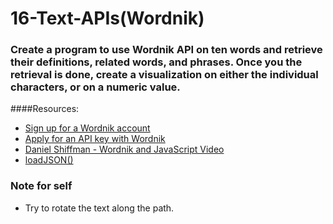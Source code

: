 # 16-Text-APIs(Wordnik)

### Create a program to use Wordnik API on ten words and retrieve their definitions, related words, and phrases. Once you the retrieval is done, create a visualization on either the individual characters, or on a numeric value.

####Resources:
* [Sign up for a Wordnik account](https://www.wordnik.com/signup)
* [Apply for an API key with Wordnik](http://developer.wordnik.com/)
* [Daniel Shiffman - Wordnik and JavaScript Video](https://www.youtube.com/watch?v=YsgdUaOrFnQ)
* [loadJSON()](https://p5js.org/reference/#/p5/loadJSON)

### Note for self
* Try to rotate the text along the path. 
